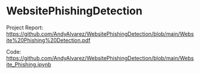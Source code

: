 # WebsitePhishingDetection
Project Report: https://github.com/AndyAlvarez/WebsitePhishingDetection/blob/main/Website%20Phishing%20Detection.pdf

Code: https://github.com/AndyAlvarez/WebsitePhishingDetection/blob/main/Website_Phishing.ipynb
